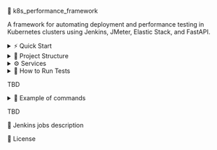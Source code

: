 🚀 k8s_performance_framework

A framework for automating deployment and performance testing in Kubernetes clusters using Jenkins, JMeter, Elastic Stack, and FastAPI.

<details>

<summary>⚡ Quick Start</summary>

### Prerequisites  
- Installed docker
- Kubernetes cluster

### Steps  
1. Clone repository	
```
git clone https://github.com/youketero/k8s_performance_framework.git && cd k8s_performance_framework
```
2. Run deploy_framework_(win or linux).sh file
```
./deploy_framework_win.sh
```
3. Navigate to Jenkins. **http://localhost:30080**  
4. Choose **start_jmeter_test job**. 1 run will always fails. During 2 run with selected parameters   
5. Open in browser Kibana address **http://localhost:32343** with credentials 📊  
user: elastic. Code below hot to get password
```
kubectl get secret elasticsearch-es-elastic-user -n performance -o go-template='{{.data.elastic | base64decode}}'
```
6. Import objects that located in dashboards folder.   
File name is **kibana_objects_jmeter.ndjson**  
Navigate to Stack Management -> Saved objects -> Import  
7. Open imported dashboard and check metrics  

</details>

<details>

<summary> 📂 Project Structure </summary>
  
```
k8s_performance_framework/
├─ dashboards/
│  └─ kibana_objects_jmeter.ndjson
├─ fast_api/
│  ├─ app/
│  │  └─ main.py
│  ├─ Dockerfile
│  └─ requirements.txt
├─ jenkins/
│  ├─ Dockerfile
│  ├─ jenkins.yaml
│  ├─ plugins.sh
│  └─ jobs
│     └─ Jenkins jobs(.Jenkinsfile)
├─ jmeter/
│  ├─ Dockerfile
│  ├─ entrypoint.sh
│  ├─ jmeter.sh
│  ├─ scripts
│  │  ├─ data
│  │  └─ example scripts(.jmx)
│  └─ plugins
│     └─ lib
├─ deploy_framework_linux.sh
├─ deploy_framework_win.sh
├─ elasticsearch.yaml
├─ fastapp.yaml
├─ filebeat.yaml
├─ jenkins.yaml
├─ jmeter_m.yaml
├─ jmeter_s.yaml
├─ logstash.yaml
├─ metricbeat.yaml
├─ namespace.yaml
└─ README.md
```

</details>

<details>

<summary>⚙️ Services</summary>
  
| Service       | Link                    | Description                                                                   |   
| :------------ | :--------------------   | :---------------------------------------------------------------------------  | 
| Jenkins       | http://localhost:30080  | Service for automation of cluster process and test runs                       |
| Kibana        | http://localhost:32343  | Service for monitoring cluster metrics and test results                       |
| Fastapp       | http://localhost:30000  | Testing wrote using FastAPI service for load tests                            |
|               | Internal links          |                                                                               |
| ECK operator  | -                       | The ECK is a k8s operator for automating processes in k8s                     |
| Elasticserch  | http://localhost:9200   | Distributed search and analytics engine                                       |
| Logstash      | http://localhost:5044   | Service that ingests data, processes it, and ships it for storage or analysis |
| Filebeat      | -                       | Service that monitors log files or directories and forwards them              |
| Metricbeat    | -                       | Service that collects metrics like CPU, memory, disk usage etc.               |
| Jmeter master | -                       | Controller node for distributed orchestratation of JMeter test execution      |
| Jmeter slave  | -                       | Distributed Worker node  that receives instructions from the master node      |

</details>

<details>

<summary>🏃 How to Run Tests</summary>

</details>

TBD
<details>  
<summary>📝 Example of commands</summary>  
Deploy service  
```
#Deploy ECK operator  
kubectl create -f https://download.elastic.co/downloads/eck/3.1.0/crds.yaml  
kubectl apply -f https://download.elastic.co/downloads/eck/3.1.0/operator.yaml  
# Deploy elasticsearch service  
kubectl apply -f elasticsearch.yaml  
# Other options: kibana, logstash, filebeat, metribeat, fastapp, jmeter_s, jmeter_m, jenkins  
``` 
Stop service  
```
#Stop ECK operator  
kubectl delete -f https://download.elastic.co/downloads/eck/3.1.0/operator.yaml  
kubectl delete -f https://download.elastic.co/downloads/eck/3.1.0/crds.yaml  
kubectl delete ns elastic-system  
kubectl delete crd elasticsearches.elasticsearch.k8s.elastic.co  
kubectl delete crd kibanas.kibana.k8s.elastic.co  
kubectl delete crd beats.beat.k8s.elastic.co  
kubectl delete crd agents.agent.k8s.elastic.co  
kubectl delete crd enterprisesearches.enterprisesearch.k8s.elastic.co  
kubectl delete crd stackconfigpolicies.stackconfigpolicy.k8s.elastic.co  
# Stop elasticsearch service  
kubectl delete -f elasticsearch.yaml  
# Other options: kibana, logstash, filebeat, metribeat, fastapp, jmeter_s, jmeter_m, jenkins  
``` 
Get Elasticsearh password(for kibana service)  
```
kubectl get secret elasticsearch-es-elastic-user -n performance -o go-template='{{.data.elastic | base64decode}}'
```
Run sh script  
```
# Run deploy script on win using powershell  
./deploy_framework_win.sh
# Run deploy script on linux  
deploy_framework_linux.sh
```
</details>

TBD

📝 Jenkins jobs description

📄 License